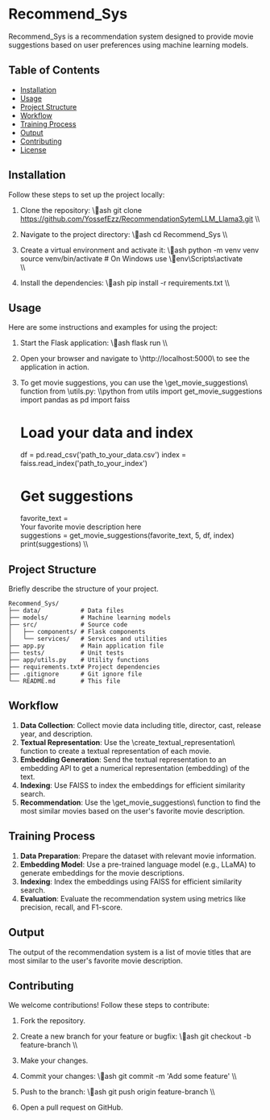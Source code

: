 # Recommend_Sys

Recommend_Sys is a recommendation system designed to provide movie suggestions based on user preferences using machine learning models.

## Table of Contents

- [Installation](#installation)
- [Usage](#usage)
- [Project Structure](#project-structure)
- [Workflow](#workflow)
- [Training Process](#training-process)
- [Output](#output)
- [Contributing](#contributing)
- [License](#license)

## Installation

Follow these steps to set up the project locally:

1. Clone the repository:
    \\\ash
    git clone https://github.com/YossefEzz/RecommendationSytemLLM_Llama3.git
    \\\

2. Navigate to the project directory:
    \\\ash
    cd Recommend_Sys
    \\\

3. Create a virtual environment and activate it:
    \\\ash
    python -m venv venv
    source venv/bin/activate  # On Windows use \env\Scripts\activate\
    \\\

4. Install the dependencies:
    \\\ash
    pip install -r requirements.txt
    \\\

## Usage

Here are some instructions and examples for using the project:

1. Start the Flask application:
    \\\ash
    flask run
    \\\

2. Open your browser and navigate to \http://localhost:5000\ to see the application in action.

3. To get movie suggestions, you can use the \get_movie_suggestions\ function from \utils.py\:
    \\\python
    from utils import get_movie_suggestions
    import pandas as pd
    import faiss

    # Load your data and index
    df = pd.read_csv('path_to_your_data.csv')
    index = faiss.read_index('path_to_your_index')

    # Get suggestions
    favorite_text = \
Your
favorite
movie
description
here\
    suggestions = get_movie_suggestions(favorite_text, 5, df, index)
    print(suggestions)
    \\\

## Project Structure

Briefly describe the structure of your project. 


```
Recommend_Sys/
├── data/           # Data files
├── models/         # Machine learning models
├── src/            # Source code
│   ├── components/ # Flask components
│   └── services/   # Services and utilities
├── app.py          # Main application file
├── tests/          # Unit tests
├── app/utils.py    # Utility functions
├── requirements.txt# Project dependencies
├── .gitignore      # Git ignore file
└── README.md       # This file
```

## Workflow

1. **Data Collection**: Collect movie data including title, director, cast, release year, and description.
2. **Textual Representation**: Use the \create_textual_representation\ function to create a textual representation of each movie.
3. **Embedding Generation**: Send the textual representation to an embedding API to get a numerical representation (embedding) of the text.
4. **Indexing**: Use FAISS to index the embeddings for efficient similarity search.
5. **Recommendation**: Use the \get_movie_suggestions\ function to find the most similar movies based on the user's favorite movie description.

## Training Process

1. **Data Preparation**: Prepare the dataset with relevant movie information.
2. **Embedding Model**: Use a pre-trained language model (e.g., LLaMA) to generate embeddings for the movie descriptions.
3. **Indexing**: Index the embeddings using FAISS for efficient similarity search.
4. **Evaluation**: Evaluate the recommendation system using metrics like precision, recall, and F1-score.

## Output

The output of the recommendation system is a list of movie titles that are most similar to the user's favorite movie description.



## Contributing

We welcome contributions! Follow these steps to contribute:

1. Fork the repository.
2. Create a new branch for your feature or bugfix:
    \\\ash
    git checkout -b feature-branch
    \\\

3. Make your changes.
4. Commit your changes:
    \\\ash
    git commit -m 'Add some feature'
    \\\

5. Push to the branch:
    \\\ash
    git push origin feature-branch
    \\\

6. Open a pull request on GitHub.


